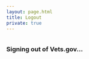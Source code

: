 ```yaml
---
layout: page.html
title: Logout
private: true
---
```


<div class="main home" role="main">
  <div class="section main-menu">
    <div class="row">
      <div class="small-12 columns">
        <div class="csp-inline-patch-logout">
        <h3>Signing out of Vets.gov...</h3>
        </div>
      </div>
    </div>
  </div>
</div>

<script nonce="**CSP_NONCE**">
if (location.search.substring(1) === 'success=true') {
  window.opener.sessionStorage.clear();
  window.opener.document.location.href = '/';
  window.close();
}
</script>
